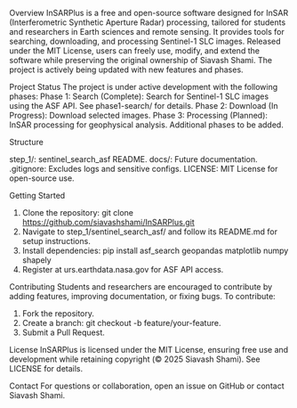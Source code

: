 Overview
InSARPlus is a free and open-source software designed for InSAR (Interferometric Synthetic Aperture Radar) processing, tailored for students and researchers in Earth sciences and remote sensing. It provides tools for searching, downloading, and processing Sentinel-1 SLC images. Released under the MIT License, users can freely use, modify, and extend the software while preserving the original ownership of Siavash Shami. The project is actively being updated with new features and phases.

Project Status
The project is under active development with the following phases:
Phase 1: Search (Complete): Search for Sentinel-1 SLC images using the ASF API. See phase1-search/ for details.
Phase 2: Download (In Progress): Download selected images.
Phase 3: Processing (Planned): InSAR processing for geophysical analysis.
Additional phases to be added.

Structure

step_1/: sentinel_search_asf README.
docs/: Future documentation.
.gitignore: Excludes logs and sensitive configs.
LICENSE: MIT License for open-source use.

Getting Started
1. Clone the repository: git clone https://github.com/siavashshami/InSARPlus.git
2. Navigate to step_1/sentinel_search_asf/ and follow its README.md for setup instructions.
3. Install dependencies: pip install asf_search geopandas matplotlib numpy shapely
4. Register at urs.earthdata.nasa.gov for ASF API access.

Contributing
Students and researchers are encouraged to contribute by adding features, improving documentation, or fixing bugs. To contribute:
1. Fork the repository.
2. Create a branch: git checkout -b feature/your-feature.
3. Submit a Pull Request.

License
InSARPlus is licensed under the MIT License, ensuring free use and development while retaining copyright (© 2025 Siavash Shami). See LICENSE for details.

Contact
For questions or collaboration, open an issue on GitHub or contact Siavash Shami.
